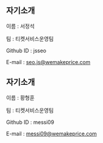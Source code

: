 자기소개
------------------------------
이름 : 서정석

팀 : 티켓서비스운영팀

Github ID : jsseo

E-mail : seo.js@wemakeprice.com

자기소개
------------------------------
이름 : 황형훈

팀 : 티켓서비스운영팀

Github ID : messi09

E-mail : messi09@wemakeprice.com

